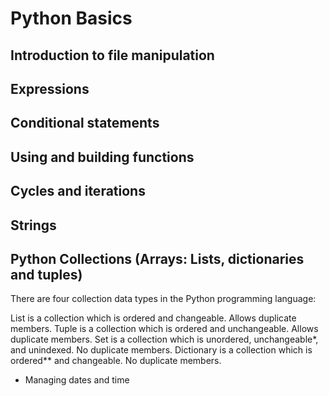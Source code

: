 # Python Basics
## Introduction to file manipulation
## Expressions
## Conditional statements
## Using and building functions
## Cycles and iterations
## Strings
## Python Collections (Arrays: Lists, dictionaries and tuples)

There are four collection data types in the Python programming language:

List is a collection which is ordered and changeable. Allows duplicate members.
Tuple is a collection which is ordered and unchangeable. Allows duplicate members.
Set is a collection which is unordered, unchangeable*, and unindexed. No duplicate members.
Dictionary is a collection which is ordered** and changeable. No duplicate members.

- Managing dates and time